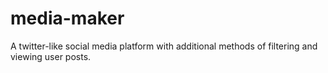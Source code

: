 # media-maker
A twitter-like social media platform with additional methods of filtering and viewing user posts.
